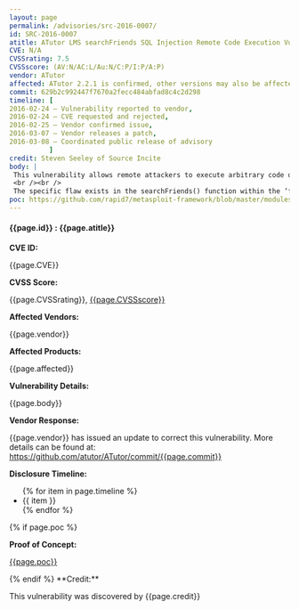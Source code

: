 ```yaml
---
layout: page
permalink: /advisories/src-2016-0007/
id: SRC-2016-0007
atitle: ATutor LMS searchFriends SQL Injection Remote Code Execution Vulnerability
CVE: N/A
CVSSrating: 7.5
CVSSscore: (AV:N/AC:L/Au:N/C:P/I:P/A:P)
vendor: ATutor
affected: ATutor 2.2.1 is confirmed, other versions may also be affected.
commit: 629b2c992447f7670a2fecc484abfad8c4c2d298
timeline: [
2016-02-24 – Vulnerability reported to vendor, 
2016-02-24 – CVE requested and rejected, 
2016-02-25 – Vendor confirmed issue, 
2016-03-07 – Vendor releases a patch, 
2016-03-08 – Coordinated public release of advisory
          ]
credit: Steven Seeley of Source Incite
body: |
 This vulnerability allows remote attackers to execute arbitrary code on vulnerable installations of ATutor. Authentication is not required to exploit this vulnerability.
 <br /><br />
 The specific flaw exists in the searchFriends() function within the ‘friends.inc.php’ script. An attacker can steal the administrators hashed password. The hashed password can be used to login to the target without password cracking due to a second weakness in the authentication mechanism. Finally, an attacker can use these combined vulnerabilities to upload and execute arbitrary php code.
poc: https://github.com/rapid7/metasploit-framework/blob/master/modules/exploits/multi/http/atutor_sqli.rb
---
```


<h4><b>{{page.id}} : {{page.atitle}}</b></h4>

**CVE ID:**
<p class="cn">{{page.CVE}}</p>

**CVSS Score:**
<p class="cn">{{page.CVSSrating}}, <a href="https://nvd.nist.gov/cvss/v2-calculator?vector={{page.CVSSscore}}">{{page.CVSSscore}}</a></p>

**Affected Vendors:**
<p class="cn">{{page.vendor}}</p>

**Affected Products:**
<p class="cn">{{page.affected}}</p>

**Vulnerability Details:**
<p class="cn">{{page.body}}</p>

**Vendor Response:**
<p class="cn">{{page.vendor}} has issued an update to correct this vulnerability. More details can be found at: <a href="https://github.com/atutor/ATutor/commit/{{page.commit}}">https://github.com/atutor/ATutor/commit/{{page.commit}}</a></p>

**Disclosure Timeline:**
<ul class="cn">
{% for item in page.timeline %}
  <li>{{ item }}</li>
{% endfor %}
</ul>
{% if page.poc %}

**Proof of Concept:**
<p class="cn"><a href="{{page.poc}}">{{page.poc}}</a></p>
{% endif %}
**Credit:**
<p class="cn">This vulnerability was discovered by {{page.credit}}</p>
